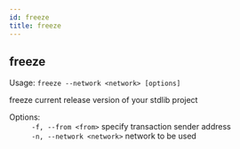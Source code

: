 ```yaml
---
id: freeze
title: freeze
---
```


<div class="cli-command"><h2 class="cli-title">freeze</h2><p class="cli-usage">Usage: <code>freeze --network &lt;network&gt; [options]</code></p><p>freeze current release version of your stdlib project<br/></p><dl><dt><span>Options:</span></dt><dd><div><code>-f, --from &lt;from&gt;</code> specify transaction sender address</div><div><code>-n, --network &lt;network&gt;</code> network to be used</div></dd></dl></div>
